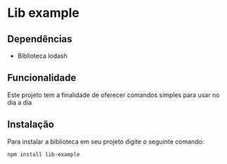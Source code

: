 # Lib example

## Dependências
- Biblioteca lodash

## Funcionalidade

Este projeto tem a finalidade de oferecer comandos simples para usar no dia a dia

## Instalação

Para instalar a biblioteca em seu projeto
digite o seguinte comando:

```
npm install lib-example
```
